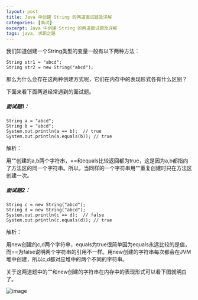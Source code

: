 ```yaml
---
layout: post
title: Java 中创建 String 的两道面试题及详解
categories: [面试]
excerpt: Java 中创建 String 的两道面试题及详解
tags: java, 求职之路
---
```

我们知道创建一个String类型的变量一般有以下两种方法：

```
String str1 = "abcd";
String str2 = new String("abcd");
```

那么为什么会存在这两种创建方式呢，它们在内存中的表现形式各有什么区别？

下面来看下面两道经常遇到的面试题。

##### 面试题1：

```
String a = "abcd";
String b = "abcd";
System.out.println(a == b);  // true
System.out.println(a.equals(b)); // true
```

解析：

用""创建的a,b两个字符串，==和equals比较返回都为true，这是因为a,b都指向了方法区的同一个字符串。所以，当同样的一个字符串用""重复创建时只在方法区创建一次。

##### 面试题2：

```
String c = new String("abcd");
String d = new String("abcd");
System.out.println(c == d);  // false
System.out.println(c.equals(d)); // true
```

解析：

用new创建的c,d两个字符串，equals为true很简单因为equals永远比较的是值，而==为false说明两个字符串的引用不一样。用new创建的字符串每次都会在JVM堆中创建，所以c,d都对应堆中的两个不同的字符串。

关于这两道题中的""和new创建的字符串在内存中的表现形式可以看下图就明白了。

![image](https://www.programcreek.com/wp-content/uploads/2014/03/constructor-vs-double-quotes-Java-String-New-Page-650x324.png)